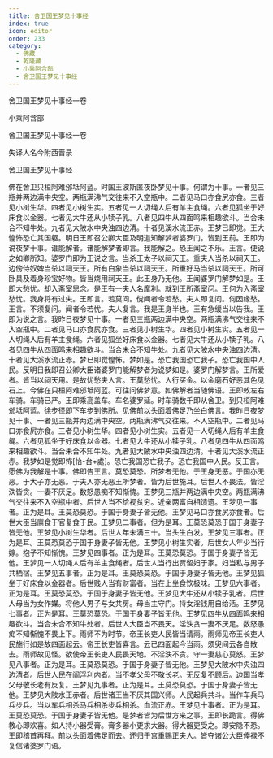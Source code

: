 ```yaml
---
title: 舍卫国王梦见十事经
index: true
icon: editor
order: 233
category:
  - 佛藏
  - 乾隆藏
  - 小乘阿含部
  - 舍卫国王梦见十事经
---
```


舍卫国王梦见十事经一卷  

小乘阿含部  

舍卫国王梦见十事经一卷  

失译人名今附西晋录  

舍卫国王梦见十事经  

佛在舍卫只桓阿难邠坻阿蓝。时国王波斯匿夜卧梦见十事。何谓为十事。一者见三瓶并两边满中央空。两瓶满沸气交往来不入空瓶中。二者见马口亦食尻亦食。三者见小树生华。四者见小树生实。五者见一人切绳人后有羊主食绳。六者见狐坐于好床食以金器。七者见大牛还从小犊子乳。八者见四牛从四面鸣来相趣欲斗。当合未合不知牛处。九者见大陂水中央浊四边清。十者见溪水流正赤。王梦已即觉。王大惶怖恐亡其国躯。明日王即召公卿大臣及明道知解梦者婆罗门。皆到王前。王即为说夜梦十事。谁能解者。诸能解梦者即言。我能解之。恐王闻之不乐。王言。便说之如卿所知。婆罗门即为王说之言。当杀王太子以祠天王。重夫人当杀以祠天王。边傍侍奴婢当杀以祠天王。所有白象当杀以祠天王。所重好马当杀以祠天王。所可卧具及着身珍宝好物。皆当烧用祠天王。此王身乃无他。王闻婆罗门解梦如是。王即大愁忧。却入斋室思念。是王有一夫人名摩利。就到王所斋室问。王何为入斋室愁忧。我身将有过失。王即言。若莫问。傥闻者令若愁。夫人即复问。何因缘愁。王言。不须复问。闻者令若忧。夫人复言。我是王身半也。王有急缓当以告我。王即为说之言。我昨日夜梦见十事。一者见三瓶两边满中央空。两瓶满沸气交往来不入空瓶中。二者见马口亦食尻亦食。三者见小树生华。四者见小树生实。五者见一人切绳人后有羊主食绳。六者见狐坐好床食以金器。七者见大牛还从小犊子乳。八者见四牛从四面鸣来相趣欲斗。当合未合不知牛处。九者见大陂水中央浊四边清。十者见大溪水流正赤。梦已即觉惶怖。梦如是。恐亡我国恐亡我子。恐亡我国中人民。反明日我即召公卿大臣诸婆罗门能解梦者为说梦如是。婆罗门解梦言。王所爱者。皆当以祠天用。是故忧愁夫人言。王莫愁忧。人行买金。以金磨石好恶其色见石上。今佛在只桓阿难邠坻阿蓝。可往问佛梦意。如佛解者当随佛语。王即敕左右车骑。车骑已严。王即乘高盖车。车名婆罗延。时车骑数千即从舍卫。到只桓阿难邠坻阿蓝。徐步径即下车步到佛所。见佛前以头面着佛足乃坐白佛言。我昨日夜梦见十事。一者见三瓶并两边满中央空。两瓶满沸气交往来。不入空瓶中。二者见马口亦食尻亦食。三者见小树生华。四者见小树生实。五者见一人切绳人后有羊主食绳。六者见狐坐于好床食以金器。七者见大牛还从小犊子乳。八者见四牛从四面鸣来相趣欲斗。当合未合不知牛处。九者见大陂水中央浊四边清。十者见大溪水流正赤。我梦如是觉即怖[怡-台+處]。恐亡我国恐亡我子。恐亡我国中人民。反王言。愿佛为我解是十事。佛即告王言。莫恐莫恐。所梦者无他。于王身无恶。于国亦无恶。于大子亦无恶。于夫人亦无恶王所梦者。皆为后世施耳。后世人不畏法。皆淫泆皆贪。一妻不厌足。数怒愚痴不知惭愧。王梦见三瓶并两边满中央空。两瓶满沸气交往来不入空瓶中者。后世人当不给视贫穷。近亲两富自相馈遗。王梦见一事者。正为是耳。王莫恐莫恐。于国于身妻子皆无他。王梦见马口亦食尻亦食者。后世大臣当廪食于官复食于民。王梦见二事者。但为是耳。王莫恐莫恐于国于身妻子皆无他。王梦见小树生华者。后世人年未满三十。当头生白发。王梦见三事者。正为是耳。王莫恐莫恐于国于身妻子皆无他。王梦见小树生实者。后世女人年少当行嫁。抱子不知惭愧。王梦见四事者。正为是耳。王莫恐莫恐。于国于身妻子皆无他。王梦见一人切绳人后有羊主食绳者。后世人当行出贾留妇于家。妇当私与男子共栖宿。王梦见五事者。正为是耳。王莫恐莫恐。于国于身妻子皆无他。王梦见狐坐于好床食以金器者。后世贱人当有财富者。当在上坐食饮极味。王梦见六事者。正为是耳。王莫恐莫恐。于国于身妻子皆无他。王梦见大牛还从小犊子乳者。后世人母当为女作媒。将他人男子与女共房。母当主守门。持女淫钱用自给活。王梦见七事者。正为是耳。王莫恐莫恐。于国于身妻子皆无他。王梦见四牛从四面鸣来相趣欲斗。当合未合不知牛处者。后世人大臣当不畏天。淫泆贪一妻不厌足。数怒愚痴不知惭愧不畏上下。雨师不为时节。帝王长吏人民皆当请雨。雨师见帝王长吏人民施行如是故四面起云。帝王长吏皆喜言。云已四面起今当雨。须臾间云各自散去。雨师故见怪。欲使帝王长吏人民畏天地。不淫泆不贪。守一妻慈心莫怒。王梦见八事者。正为是耳。王莫恐莫恐。于国于身妻子皆无他。王梦见大陂水中央浊四边清者。后世人民在阎浮利内者。当不孝父母不敬长老。无反复不顾后。边国当孝父母敬长老有反复。王梦见九事者。正为是耳。王莫恐莫恐。于国于身妻子皆无他。王梦见大陂水正赤者。后世诸王当不厌其国兴师。人民起兵共斗。当作车兵马兵步兵。当以车兵相杀马兵相杀步兵相杀。血流正赤。王梦见十事者。正为是耳。王莫恐莫恐。于国于身妻子皆无他。是梦者皆为后世方来之事。王即长跪言。得佛教心即欢喜。如人持小器受膏。膏多器小更求大器。得大器更受之。即安隐不恐。王即稽首再拜。前以头面着佛足而去。还归于宫重赐正夫人。皆夺诸公大臣俸禄不复信诸婆罗门语。  

